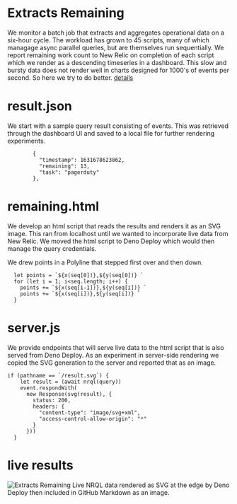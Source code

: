 # Extracts Remaining

We monitor a batch job that extracts and aggregates operational data on a six-hour cycle. 
The workload has grown to 45 scripts, many of which managage async parallel queries, but are themselves run sequentially.
We report remaining work count to New Relic on completion of each script which we render as a descending timeseries in a dashboard.
This slow and bursty data does not render well in charts designed for 1000's of events per second.
So here we try to do better. [details](http://found.ward.bay.wiki.org/extracts-remaining.html)

# result.json

We start with a sample query result consisting of events. 
This was retrieved through the dashboard UI and saved to a local file for further rendering experiments. 

```
        {
          "timestamp": 1631678623862,
          "remaining": 13,
          "task": "pagerduty"
        },
```

# remaining.html

We develop an html script that reads the results and renders it as an SVG image.
This ran from localhost until we wanted to incorporate live data from New Relic.
We moved the html script to Deno Deploy which would then manage the query credentials.

We drew points in a Polyline that stepped first over and then down.

```
  let points = `${x(seq[0])},${y(seq[0])} `
  for (let i = 1; i<seq.length; i++) {
    points += `${x(seq[i-1])},${y(seq[i])} `
    points += `${x(seq[i])},${y(seq[i])} `
  }
```

# server.js

We provide endpoints that will serve live data to the html script that is also served from Deno Deploy.
As an experiment in server-side rendering we copied the SVG generation to the server and reported that as an image.

```
if (pathname == `/result.svg`) {
    let result = (await nrql(query))
    event.respondWith(
      new Response(svg(result), {
        status: 200,
        headers: {
          "content-type": "image/svg+xml",
          "access-control-allow-origin": "*"
        }
      }))
  }
```

# live results

![Extracts Remaining](https://extracts.deno.dev/result.svg)
Live NRQL data rendered as SVG at the edge by Deno Deploy then included in GitHub Markdown as an image.
